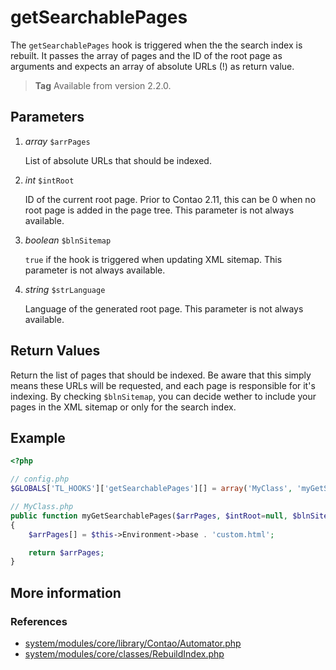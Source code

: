 # getSearchablePages

The `getSearchablePages` hook is triggered when the the search index is rebuilt.
It passes the array of pages and the ID of the root page as arguments and
expects an array of absolute URLs (!) as return value.

> **Tag** Available from version 2.2.0.


## Parameters

1. *array* `$arrPages`

    List of absolute URLs that should be indexed.

2. *int* `$intRoot`

    ID of the current root page. Prior to Contao 2.11, this can be 0 when no
    root page is added in the page tree. This parameter is not always available.

3. *boolean* `$blnSitemap`

    `true` if the hook is triggered when updating XML sitemap. This parameter is
    not always available.

4. *string* `$strLanguage`

    Language of the generated root page. This parameter is not always available.


## Return Values

Return the list of pages that should be indexed. Be aware that this simply means
these URLs will be requested, and each page is responsible for it's indexing. By
checking `$blnSitemap`, you can decide wether to include your pages in the XML
sitemap or only for the search index.


## Example

```php
<?php

// config.php
$GLOBALS['TL_HOOKS']['getSearchablePages'][] = array('MyClass', 'myGetSearchablePages');

// MyClass.php
public function myGetSearchablePages($arrPages, $intRoot=null, $blnSitemap=false, $strLanguage=null)
{
    $arrPages[] = $this->Environment->base . 'custom.html';

    return $arrPages;
}
```


## More information


### References

- [system/modules/core/library/Contao/Automator.php](https://github.com/contao/core/blob/3.5.0/system/modules/core/library/Contao/Automator.php#L405-L412)
- [system/modules/core/classes/RebuildIndex.php](https://github.com/contao/core/blob/3.5.0/system/modules/core/classes/RebuildIndex.php#L73-L80)
